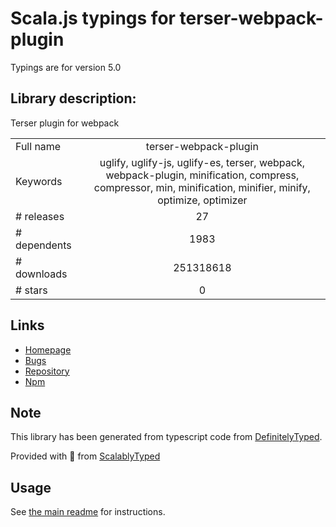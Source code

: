 
# Scala.js typings for terser-webpack-plugin

Typings are for version 5.0

## Library description:
Terser plugin for webpack

|                    |                 |
| ------------------ | :-------------: |
| Full name          | terser-webpack-plugin |
| Keywords           | uglify, uglify-js, uglify-es, terser, webpack, webpack-plugin, minification, compress, compressor, min, minification, minifier, minify, optimize, optimizer |
| # releases         | 27 |
| # dependents       | 1983 |
| # downloads        | 251318618 |
| # stars            | 0 |

## Links
- [Homepage](https://github.com/webpack-contrib/terser-webpack-plugin)
- [Bugs](https://github.com/webpack-contrib/terser-webpack-plugin/issues)
- [Repository](https://github.com/webpack-contrib/terser-webpack-plugin)
- [Npm](https://www.npmjs.com/package/terser-webpack-plugin)
    


## Note
This library has been generated from typescript code from [DefinitelyTyped](https://definitelytyped.org).

Provided with :purple_heart: from [ScalablyTyped](https://github.com/oyvindberg/ScalablyTyped)

## Usage
See [the main readme](../../readme.md) for instructions.


